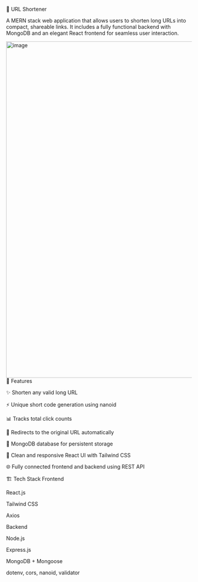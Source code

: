 🔗 URL Shortener

A MERN stack web application that allows users to shorten long URLs into compact, shareable links.
It includes a fully functional backend with MongoDB and an elegant React frontend for seamless user interaction.

<img width="1859" height="911" alt="image" src="https://github.com/user-attachments/assets/6b17015c-dd5f-44e8-89e4-3c0a2154abce" />
🚀 Features

✨ Shorten any valid long URL

⚡ Unique short code generation using nanoid

📊 Tracks total click counts

🔁 Redirects to the original URL automatically

💾 MongoDB database for persistent storage

🎨 Clean and responsive React UI with Tailwind CSS

🌐 Fully connected frontend and backend using REST API

🏗️ Tech Stack
Frontend

React.js

Tailwind CSS

Axios

Backend

Node.js

Express.js

MongoDB + Mongoose

dotenv, cors, nanoid, validator
